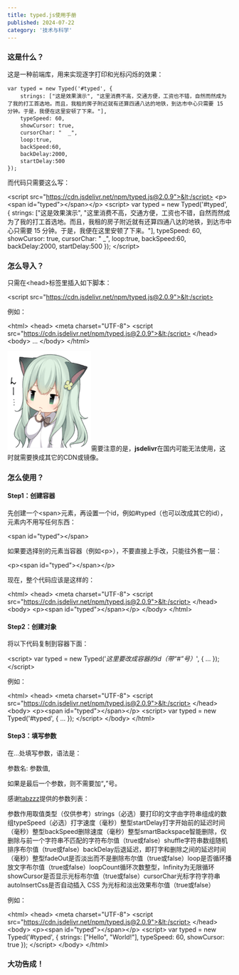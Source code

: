 ```yaml
---
title: typed.js使用手册
published: 2024-07-22
category: '技术与科学'
---
```


### 这是什么？

这是一种前端库，用来实现逐字打印和光标闪烁的效果：

    var typed = new Typed('#typed', {
        strings: ["这是效果演示", "这里消费不高，交通方便，工资也不错，自然而然成为了我的打工首选地。而且，我租的房子附近就有还算四通八达的地铁，到达市中心只需要 15 分钟。于是，我便在这里安顿了下来。"],
        typeSpeed: 60,
        showCursor: true,
        cursorChar: "  _",
        loop:true,
        backSpeed:60,
        backDelay:2000,
        startDelay:500
    });

而代码只需要这么写：

&lt;script src="https://cdn.jsdelivr.net/npm/typed.js@2.0.9">&lt;/script>
&lt;p>&lt;span id="typed">&lt;/span>&lt;/p>
&lt;script>
    var typed = new Typed('#typed', {
        strings: &#91;"这是效果演示", "这里消费不高，交通方便，工资也不错，自然而然成为了我的打工首选地。而且，我租的房子附近就有还算四通八达的地铁，到达市中心只需要 15 分钟。于是，我便在这里安顿了下来。"],
        typeSpeed: 60,
        showCursor: true,
        cursorChar: "  _",
        loop:true,
        backSpeed:60,
        backDelay:2000,
        startDelay:500
    });
&lt;/script>

### 怎么导入？

只需在&lt;head>标签里插入如下脚本：

&lt;script src="https://cdn.jsdelivr.net/npm/typed.js@2.0.9">&lt;/script>

例如：

&lt;html>
    &lt;head>
        &lt;meta charset="UTF-8">
        &lt;script src="https://cdn.jsdelivr.net/npm/typed.js@2.0.9">&lt;/script>
    &lt;/head>
    &lt;body>
         ...
    &lt;/body>
&lt;/html>

![](images/sticker-34.png)需要注意的是，**jsdelivr**在国内可能无法使用，这时就需要换成其它的CDN或镜像。

### 怎么使用？

#### Step1：创建容器

先创建一个&lt;span>元素，再设置一个id，例如#typed（也可以改成其它的id），元素内不用写任何东西：

&lt;span id="typed">&lt;/span>

如果要选择别的元素当容器（例如&lt;p>），不要直接上手改，只能往外套一层：

&lt;p>&lt;span id="typed">&lt;/span>&lt;/p>

现在，整个代码应该是这样的：

&lt;html>
    &lt;head>
        &lt;meta charset="UTF-8">
        &lt;script src="https://cdn.jsdelivr.net/npm/typed.js@2.0.9">&lt;/script>
    &lt;/head>
    &lt;body>
        &lt;p>&lt;span id="typed">&lt;/span>&lt;/p>
    &lt;/body>
&lt;/html>

#### Step2：创建对象

将以下代码复制到容器下面：

&lt;script>
    var typed = new Typed('*这里要改成容器的id（带“#”号）*', {
        ...
    });
&lt;/script>

例如：

&lt;html>
    &lt;head>
        &lt;meta charset="UTF-8">
        &lt;script src="https://cdn.jsdelivr.net/npm/typed.js@2.0.9">&lt;/script>
    &lt;/head>
    &lt;body>
        &lt;p>&lt;span id="typed">&lt;/span>&lt;/p>
        &lt;script>
            var typed = new Typed('#typed', {
                ...
            });
        &lt;/script>
    &lt;/body>
&lt;/html>

#### Step3：填写参数

在...处填写参数，语法是：

参数名: 参数值,

如果是最后一个参数，则不需要加“**,**”号。

感谢[tabzzz](https://blog.csdn.net/m0_73850058/article/details/137093504)提供的参数列表：

参数作用取值类型（仅供参考）strings（必选）要打印的文字由字符串组成的数组typeSpeed（必选）打字速度（毫秒）整型startDelay打字开始前的延迟时间（毫秒）整型backSpeed删除速度（毫秒）整型smartBackspace智能删除，仅删除与前一个字符串不匹配的字符布尔值（true或false）shuffle字符串数组随机排序布尔值（true或false）backDelay后退延迟，即打字和删除之间的延迟时间（毫秒）整型fadeOut是否淡出而不是删除布尔值（true或false）loop是否循环播放文字布尔值（true或false）loopCount循环次数整型，Infinity为无限循环showCursor是否显示光标布尔值（true或false）cursorChar光标字符字符串autoInsertCss是否自动插入 CSS 为光标和淡出效果布尔值（true或false）

例如：

&lt;html>
    &lt;head>
        &lt;meta charset="UTF-8">
        &lt;script src="https://cdn.jsdelivr.net/npm/typed.js@2.0.9">&lt;/script>
    &lt;/head>
    &lt;body>
        &lt;p>&lt;span id="typed">&lt;/span>&lt;/p>
        &lt;script>
            var typed = new Typed('#typed', {
                strings: &#91;"Hello", "World!"],
                typeSpeed: 60,
                showCursor: true
            });
        &lt;/script>
    &lt;/body>
&lt;/html>

### 大功告成！